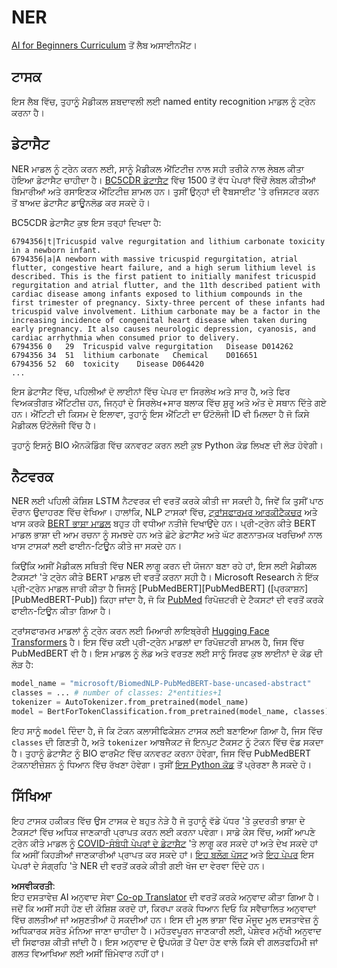 <!--
CO_OP_TRANSLATOR_METADATA:
{
  "original_hash": "032bda5068f543d6c1fcb30c34231461",
  "translation_date": "2025-08-26T08:51:27+00:00",
  "source_file": "lessons/5-NLP/19-NER/lab/README.md",
  "language_code": "pa"
}
-->
# NER

[AI for Beginners Curriculum](https://github.com/microsoft/ai-for-beginners) ਤੋਂ ਲੈਬ ਅਸਾਈਨਮੈਂਟ।

## ਟਾਸਕ

ਇਸ ਲੈਬ ਵਿੱਚ, ਤੁਹਾਨੂੰ ਮੈਡੀਕਲ ਸ਼ਬਦਾਵਲੀ ਲਈ named entity recognition ਮਾਡਲ ਨੂੰ ਟ੍ਰੇਨ ਕਰਨਾ ਹੈ।

## ਡੇਟਾਸੈਟ

NER ਮਾਡਲ ਨੂੰ ਟ੍ਰੇਨ ਕਰਨ ਲਈ, ਸਾਨੂੰ ਮੈਡੀਕਲ ਐਂਟਿਟੀਜ਼ ਨਾਲ ਸਹੀ ਤਰੀਕੇ ਨਾਲ ਲੇਬਲ ਕੀਤਾ ਹੋਇਆ ਡੇਟਾਸੈਟ ਚਾਹੀਦਾ ਹੈ। [BC5CDR ਡੇਟਾਸੈਟ](https://biocreative.bioinformatics.udel.edu/tasks/biocreative-v/track-3-cdr/) ਵਿੱਚ 1500 ਤੋਂ ਵੱਧ ਪੇਪਰਾਂ ਵਿੱਚੋਂ ਲੇਬਲ ਕੀਤੀਆਂ ਬਿਮਾਰੀਆਂ ਅਤੇ ਰਸਾਇਣਕ ਐਂਟਿਟੀਜ਼ ਸ਼ਾਮਲ ਹਨ। ਤੁਸੀਂ ਉਨ੍ਹਾਂ ਦੀ ਵੈਬਸਾਈਟ 'ਤੇ ਰਜਿਸਟਰ ਕਰਨ ਤੋਂ ਬਾਅਦ ਡੇਟਾਸੈਟ ਡਾਊਨਲੋਡ ਕਰ ਸਕਦੇ ਹੋ।

BC5CDR ਡੇਟਾਸੈਟ ਕੁਝ ਇਸ ਤਰ੍ਹਾਂ ਦਿਖਦਾ ਹੈ:

```
6794356|t|Tricuspid valve regurgitation and lithium carbonate toxicity in a newborn infant.
6794356|a|A newborn with massive tricuspid regurgitation, atrial flutter, congestive heart failure, and a high serum lithium level is described. This is the first patient to initially manifest tricuspid regurgitation and atrial flutter, and the 11th described patient with cardiac disease among infants exposed to lithium compounds in the first trimester of pregnancy. Sixty-three percent of these infants had tricuspid valve involvement. Lithium carbonate may be a factor in the increasing incidence of congenital heart disease when taken during early pregnancy. It also causes neurologic depression, cyanosis, and cardiac arrhythmia when consumed prior to delivery.
6794356	0	29	Tricuspid valve regurgitation	Disease	D014262
6794356	34	51	lithium carbonate	Chemical	D016651
6794356	52	60	toxicity	Disease	D064420
...
```

ਇਸ ਡੇਟਾਸੈਟ ਵਿੱਚ, ਪਹਿਲੀਆਂ ਦੋ ਲਾਈਨਾਂ ਵਿੱਚ ਪੇਪਰ ਦਾ ਸਿਰਲੇਖ ਅਤੇ ਸਾਰ ਹੈ, ਅਤੇ ਫਿਰ ਵਿਅਕਤੀਗਤ ਐਂਟਿਟੀਜ਼ ਹਨ, ਜਿਨ੍ਹਾਂ ਦੇ ਸਿਰਲੇਖ+ਸਾਰ ਬਲਾਕ ਵਿੱਚ ਸ਼ੁਰੂ ਅਤੇ ਅੰਤ ਦੇ ਸਥਾਨ ਦਿੱਤੇ ਗਏ ਹਨ। ਐਂਟਿਟੀ ਦੀ ਕਿਸਮ ਦੇ ਇਲਾਵਾ, ਤੁਹਾਨੂੰ ਇਸ ਐਂਟਿਟੀ ਦਾ ਓਂਟੋਲੋਜੀ ID ਵੀ ਮਿਲਦਾ ਹੈ ਜੋ ਕਿਸੇ ਮੈਡੀਕਲ ਓਂਟੋਲੋਜੀ ਵਿੱਚ ਹੈ।

ਤੁਹਾਨੂੰ ਇਸਨੂੰ BIO ਐਨਕੋਡਿੰਗ ਵਿੱਚ ਕਨਵਰਟ ਕਰਨ ਲਈ ਕੁਝ Python ਕੋਡ ਲਿਖਣ ਦੀ ਲੋੜ ਹੋਵੇਗੀ।

## ਨੈਟਵਰਕ

NER ਲਈ ਪਹਿਲੀ ਕੋਸ਼ਿਸ਼ LSTM ਨੈਟਵਰਕ ਦੀ ਵਰਤੋਂ ਕਰਕੇ ਕੀਤੀ ਜਾ ਸਕਦੀ ਹੈ, ਜਿਵੇਂ ਕਿ ਤੁਸੀਂ ਪਾਠ ਦੌਰਾਨ ਉਦਾਹਰਣ ਵਿੱਚ ਵੇਖਿਆ। ਹਾਲਾਂਕਿ, NLP ਟਾਸਕਾਂ ਵਿੱਚ, [ਟ੍ਰਾਂਸਫਾਰਮਰ ਆਰਕੀਟੈਕਚਰ](https://en.wikipedia.org/wiki/Transformer_(machine_learning_model)) ਅਤੇ ਖਾਸ ਕਰਕੇ [BERT ਭਾਸ਼ਾ ਮਾਡਲ](https://en.wikipedia.org/wiki/BERT_(language_model)) ਬਹੁਤ ਹੀ ਵਧੀਆ ਨਤੀਜੇ ਦਿਖਾਉਂਦੇ ਹਨ। ਪ੍ਰੀ-ਟ੍ਰੇਨ ਕੀਤੇ BERT ਮਾਡਲ ਭਾਸ਼ਾ ਦੀ ਆਮ ਰਚਨਾ ਨੂੰ ਸਮਝਦੇ ਹਨ ਅਤੇ ਛੋਟੇ ਡੇਟਾਸੈਟ ਅਤੇ ਘੱਟ ਗਣਨਾਤਮਕ ਖਰਚਿਆਂ ਨਾਲ ਖਾਸ ਟਾਸਕਾਂ ਲਈ ਫਾਈਨ-ਟਿਊਨ ਕੀਤੇ ਜਾ ਸਕਦੇ ਹਨ।

ਕਿਉਂਕਿ ਅਸੀਂ ਮੈਡੀਕਲ ਸਥਿਤੀ ਵਿੱਚ NER ਲਾਗੂ ਕਰਨ ਦੀ ਯੋਜਨਾ ਬਣਾ ਰਹੇ ਹਾਂ, ਇਸ ਲਈ ਮੈਡੀਕਲ ਟੈਕਸਟਾਂ 'ਤੇ ਟ੍ਰੇਨ ਕੀਤੇ BERT ਮਾਡਲ ਦੀ ਵਰਤੋਂ ਕਰਨਾ ਸਹੀ ਹੈ। Microsoft Research ਨੇ ਇੱਕ ਪ੍ਰੀ-ਟ੍ਰੇਨ ਮਾਡਲ ਜਾਰੀ ਕੀਤਾ ਹੈ ਜਿਸਨੂੰ [PubMedBERT][PubMedBERT] ([ਪ੍ਰਕਾਸ਼ਨ][PubMedBERT-Pub]) ਕਿਹਾ ਜਾਂਦਾ ਹੈ, ਜੋ ਕਿ [PubMed](https://pubmed.ncbi.nlm.nih.gov/) ਰਿਪੋਜ਼ਟਰੀ ਦੇ ਟੈਕਸਟਾਂ ਦੀ ਵਰਤੋਂ ਕਰਕੇ ਫਾਈਨ-ਟਿਊਨ ਕੀਤਾ ਗਿਆ ਹੈ।

ਟ੍ਰਾਂਸਫਾਰਮਰ ਮਾਡਲਾਂ ਨੂੰ ਟ੍ਰੇਨ ਕਰਨ ਲਈ ਮਿਆਰੀ ਲਾਇਬ੍ਰੇਰੀ [Hugging Face Transformers](https://huggingface.co/) ਹੈ। ਇਸ ਵਿੱਚ ਕਈ ਪ੍ਰੀ-ਟ੍ਰੇਨ ਮਾਡਲਾਂ ਦਾ ਰਿਪੋਜ਼ਟਰੀ ਸ਼ਾਮਲ ਹੈ, ਜਿਸ ਵਿੱਚ PubMedBERT ਵੀ ਹੈ। ਇਸ ਮਾਡਲ ਨੂੰ ਲੋਡ ਅਤੇ ਵਰਤਣ ਲਈ ਸਾਨੂੰ ਸਿਰਫ ਕੁਝ ਲਾਈਨਾਂ ਦੇ ਕੋਡ ਦੀ ਲੋੜ ਹੈ:

```python
model_name = "microsoft/BiomedNLP-PubMedBERT-base-uncased-abstract"
classes = ... # number of classes: 2*entities+1
tokenizer = AutoTokenizer.from_pretrained(model_name)
model = BertForTokenClassification.from_pretrained(model_name, classes)
```

ਇਹ ਸਾਨੂੰ `model` ਦਿੰਦਾ ਹੈ, ਜੋ ਕਿ ਟੋਕਨ ਕਲਾਸੀਫਿਕੇਸ਼ਨ ਟਾਸਕ ਲਈ ਬਣਾਇਆ ਗਿਆ ਹੈ, ਜਿਸ ਵਿੱਚ `classes` ਦੀ ਗਿਣਤੀ ਹੈ, ਅਤੇ `tokenizer` ਆਬਜੈਕਟ ਜੋ ਇਨਪੁਟ ਟੈਕਸਟ ਨੂੰ ਟੋਕਨ ਵਿੱਚ ਵੰਡ ਸਕਦਾ ਹੈ। ਤੁਹਾਨੂੰ ਡੇਟਾਸੈਟ ਨੂੰ BIO ਫਾਰਮੈਟ ਵਿੱਚ ਕਨਵਰਟ ਕਰਨਾ ਹੋਵੇਗਾ, ਜਿਸ ਵਿੱਚ PubMedBERT ਟੋਕਨਾਈਜ਼ੇਸ਼ਨ ਨੂੰ ਧਿਆਨ ਵਿੱਚ ਰੱਖਣਾ ਹੋਵੇਗਾ। ਤੁਸੀਂ [ਇਸ Python ਕੋਡ](https://gist.github.com/shwars/580b55684be3328eb39ecf01b9cbbd88) ਤੋਂ ਪ੍ਰੇਰਣਾ ਲੈ ਸਕਦੇ ਹੋ।

## ਸਿੱਖਿਆ

ਇਹ ਟਾਸਕ ਹਕੀਕਤ ਵਿੱਚ ਉਸ ਟਾਸਕ ਦੇ ਬਹੁਤ ਨੇੜੇ ਹੈ ਜੋ ਤੁਹਾਨੂੰ ਵੱਡੇ ਪੱਧਰ 'ਤੇ ਕੁਦਰਤੀ ਭਾਸ਼ਾ ਦੇ ਟੈਕਸਟਾਂ ਵਿੱਚ ਅਧਿਕ ਜਾਣਕਾਰੀ ਪ੍ਰਾਪਤ ਕਰਨ ਲਈ ਕਰਨਾ ਪਵੇਗਾ। ਸਾਡੇ ਕੇਸ ਵਿੱਚ, ਅਸੀਂ ਆਪਣੇ ਟ੍ਰੇਨ ਕੀਤੇ ਮਾਡਲ ਨੂੰ [COVID-ਸੰਬੰਧੀ ਪੇਪਰਾਂ ਦੇ ਡੇਟਾਸੈਟ](https://www.kaggle.com/allen-institute-for-ai/CORD-19-research-challenge) 'ਤੇ ਲਾਗੂ ਕਰ ਸਕਦੇ ਹਾਂ ਅਤੇ ਦੇਖ ਸਕਦੇ ਹਾਂ ਕਿ ਅਸੀਂ ਕਿਹੜੀਆਂ ਜਾਣਕਾਰੀਆਂ ਪ੍ਰਾਪਤ ਕਰ ਸਕਦੇ ਹਾਂ। [ਇਹ ਬਲੌਗ ਪੋਸਟ](https://soshnikov.com/science/analyzing-medical-papers-with-azure-and-text-analytics-for-health/) ਅਤੇ [ਇਹ ਪੇਪਰ](https://www.mdpi.com/2504-2289/6/1/4) ਇਸ ਪੇਪਰਾਂ ਦੇ ਸੰਗ੍ਰਹਿ 'ਤੇ NER ਦੀ ਵਰਤੋਂ ਕਰਕੇ ਕੀਤੀ ਗਈ ਖੋਜ ਦਾ ਵੇਰਵਾ ਦਿੰਦੇ ਹਨ।

**ਅਸਵੀਕਰਤੀ**:  
ਇਹ ਦਸਤਾਵੇਜ਼ AI ਅਨੁਵਾਦ ਸੇਵਾ [Co-op Translator](https://github.com/Azure/co-op-translator) ਦੀ ਵਰਤੋਂ ਕਰਕੇ ਅਨੁਵਾਦ ਕੀਤਾ ਗਿਆ ਹੈ। ਜਦੋਂ ਕਿ ਅਸੀਂ ਸਹੀ ਹੋਣ ਦੀ ਕੋਸ਼ਿਸ਼ ਕਰਦੇ ਹਾਂ, ਕਿਰਪਾ ਕਰਕੇ ਧਿਆਨ ਦਿਓ ਕਿ ਸਵੈਚਾਲਿਤ ਅਨੁਵਾਦਾਂ ਵਿੱਚ ਗਲਤੀਆਂ ਜਾਂ ਅਸੁਣਤੀਆਂ ਹੋ ਸਕਦੀਆਂ ਹਨ। ਇਸ ਦੀ ਮੂਲ ਭਾਸ਼ਾ ਵਿੱਚ ਮੌਜੂਦ ਮੂਲ ਦਸਤਾਵੇਜ਼ ਨੂੰ ਅਧਿਕਾਰਕ ਸਰੋਤ ਮੰਨਿਆ ਜਾਣਾ ਚਾਹੀਦਾ ਹੈ। ਮਹੱਤਵਪੂਰਨ ਜਾਣਕਾਰੀ ਲਈ, ਪੇਸ਼ੇਵਰ ਮਨੁੱਖੀ ਅਨੁਵਾਦ ਦੀ ਸਿਫਾਰਸ਼ ਕੀਤੀ ਜਾਂਦੀ ਹੈ। ਇਸ ਅਨੁਵਾਦ ਦੇ ਉਪਯੋਗ ਤੋਂ ਪੈਦਾ ਹੋਣ ਵਾਲੇ ਕਿਸੇ ਵੀ ਗਲਤਫਹਿਮੀ ਜਾਂ ਗਲਤ ਵਿਆਖਿਆ ਲਈ ਅਸੀਂ ਜ਼ਿੰਮੇਵਾਰ ਨਹੀਂ ਹਾਂ।